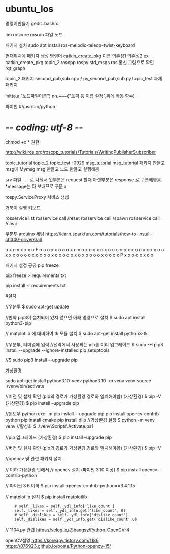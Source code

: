 # ubuntu_los
명령어만들기
gedit .bashrc

cm roscore
rosrun 파일 노드

패키지 설치
sudo apt install ros-melodic-teleop-twist-keyboard

현재위치에 패키지 생성 명령어 catkin_create_pkg 이름 의존성1 의존성2
ex. catkin_create_pkg topic_2 roscpp rospy std_msgs
ros 통신 그림으로 확인 rqt_graph

topic_2 패키지 second_pub,sub.cpp / py_second_pub,sub.py
topic_test 과제 패키지

init(a,a,"노드파일이름")
nh.~~~("토픽 등 이름 설정",위에 작동 함수)

파이썬
#!/usr/bin/python
# -*- coding: utf-8 -*-

chmod +x * 권한

http://wiki.ros.org/roscpp_tutorials/Tutorials/WritingPublisherSubscriber

topic_tutorial
topic_2
topic_test
-0929
[msg_tutorial](./msg_tutorial/)
    msg_tutorial 패키지 만들고 msg에 Mymsg.msg 만들고 노드 만들고 실행해봄

srv 파일
--- 로 나눠서 윗부분은 request 할때
            아랫부분은 response 로 구분해놓음.
            *message는 다 보내므로 구분 x

rospy.ServiceProxy 서비스 생성

거북이 실행 키보드

rosservice list
    rosservice call /reset
    rosservice call /spawn
    rosservice call /clear

우분투 arduino 세팅
    https://learn.sparkfun.com/tutorials/how-to-install-ch340-drivers/all


o x o x x x x o F
o o o x x o o o x
o x o x o o x o x
o o o o o x x o o
x x x x o o x x x
o o o o x o o o o
x o x o o o x o x
o o o o x o o o x
P x x o o x x o x


패키지 설정 공유
pip freeze

pip freeze > requirements.txt

pip install -r requirements.txt

#설치

//우분투
$ sudo apt-get update

//만약 pip3이 설치되어 있지 않으면 아래 명령으로 설치
$ sudo apt install python3-pip

// matplotlib 에 대비하여 tk 모듈 설치
$ sudo apt-get install python3-tk

//우분투, 터미널에 입력
//전역에서 사용되는 pip를 미리 업그레이드
$ sudo -H pip3 install --upgrade --ignore-installed pip setuptools

//$ sudo pip3 install --upgrade pip

가상환경
<!-- sudo apt-get install python3-venv
python -m venv venv
source ./venv/bin/activate
python3 -m venv venv
source ./venv/bin/activate -->

sudo apt-get install python3.10-venv
python3.10 -m venv venv
source ./venv/bin/activate


//버전 및 설치 확인 (pip의 경로가 가상환경 경로와 일치해야함)
(가상환경) $ pip -V
(가상환경) $ pip install –upgrade pip



//윈도우
python.exe -m pip install --upgrade pip
pip install opencv-contrib-python
pip install cmake
pip install dlib
//가상환경 설정
$ python -m venv venv
//활성화
$ .\venv\Scripts\Activate.ps1

//pip 업그레이드
(가상환경) $ pip install –upgrade pip

//버전 및 설치 확인 (pip의 경로가 가상환경 경로와 일치해야함)
(가상환경) $ pip -V


//opencv 및 관련 패키지 설치

// 이하 가상환경 안에서
// opencv 설치 (파이썬 3.10 이상)
$ pip install opencv-contrib-python

// 파이썬 3.6 이하
$ pip install opencv-contrib-python==3.4.1.15

// matplotlib 설치
$ pip install matplotlib


        # self._likes = self._ydl_info['like_count']
        self._likes = self._ydl_info.get('like_count', 0)
        # self._dislikes = self._ydl_info['dislike_count']
        self._dislikes = self._ydl_info.get('dislike_count',0)
// 1104.py 관련
https://velog.io/@bangsy/Python-OpenCV-4

openCV설명
https://koreapy.tistory.com/1186
https://076923.github.io/posts/Python-opencv-15/
